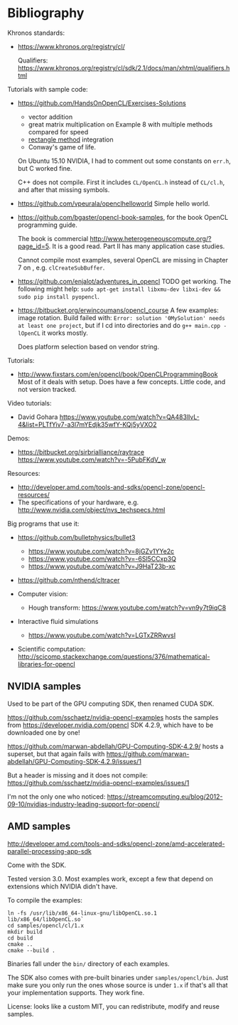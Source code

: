 # Bibliography

Khronos standards:

-   <https://www.khronos.org/registry/cl/>

    Qualifiers: <https://www.khronos.org/registry/cl/sdk/2.1/docs/man/xhtml/qualifiers.html>

Tutorials with sample code:

-   <https://github.com/HandsOnOpenCL/Exercises-Solutions>

    - vector addition
    - great matrix multiplication on Example 8 with multiple methods compared for speed
    - [rectangle method](https://en.wikipedia.org/wiki/Rectangle_method) integration
    - Conway's game of life.

    On Ubuntu 15.10 NVIDIA, I had to comment out some constants on `err.h`, but C worked fine.

    C++ does not compile. First it includes `CL/OpenCL.h` instead of `CL/cl.h`, and after that missing symbols.

-   <https://github.com/vpeurala/openclhelloworld> Simple hello world.

-   <https://github.com/bgaster/opencl-book-samples>, for the book OpenCL programming guide.

    The book is commercial <http://www.heterogeneouscompute.org/?page_id=5>. It is a good read. Part II has many application case studies.

    Cannot compile most examples, several OpenCL are missing in Chapter 7 on , e.g. `clCreateSubBuffer`.

-   <https://github.com/enjalot/adventures_in_opencl> TODO get working. The following might help: `sudo apt-get install libxmu-dev libxi-dev && sudo pip install pyopencl`.

-   <https://bitbucket.org/erwincoumans/opencl_course> A few examples: image rotation. Build failed with: `Error: solution '0MySolution' needs at least one project`, but if I cd into directories and do `g++ main.cpp -lOpenCL` it works mostly.

    Does platform selection based on vendor string.

Tutorials:

- <http://www.fixstars.com/en/opencl/book/OpenCLProgrammingBook> Most of it deals with setup. Does have a few concepts. Little code, and not version tracked.

Video tutorials:

- David Gohara <https://www.youtube.com/watch?v=QA483lIvL-4&list=PLTfYiv7-a3l7mYEdjk35wfY-KQj5yVXO2>

Demos:

- <https://bitbucket.org/sirbrialliance/raytrace> <https://www.youtube.com/watch?v=-5PubFKdV_w>

Resources:

- <http://developer.amd.com/tools-and-sdks/opencl-zone/opencl-resources/>
- The specifications of your hardware, e.g. <http://www.nvidia.com/object/nvs_techspecs.html>

Big programs that use it:

-   <https://github.com/bulletphysics/bullet3>

    - <https://www.youtube.com/watch?v=8jGZv1YYe2c>
    - <https://www.youtube.com/watch?v=-6Sl5CCxp3Q>
    - <https://www.youtube.com/watch?v=J9HaT23b-xc>

-   <https://github.com/nthend/cltracer>

-   Computer vision:

    - Hough transform: <https://www.youtube.com/watch?v=vn9y7t9iqC8>

-   Interactive fluid simulations

    - <https://www.youtube.com/watch?v=LGTxZRRwvsI>

-   Scientific computation: <http://scicomp.stackexchange.com/questions/376/mathematical-libraries-for-opencl>

## NVIDIA samples

Used to be part of the GPU computing SDK, then renamed CUDA SDK.

<https://github.com/sschaetz/nvidia-opencl-examples> hosts the samples from <https://developer.nvidia.com/opencl> SDK 4.2.9, which have to be downloaded one by one!

<https://github.com/marwan-abdellah/GPU-Computing-SDK-4.2.9/> hosts a superset, but that again fails with <https://github.com/marwan-abdellah/GPU-Computing-SDK-4.2.9/issues/1>

But a header is missing and it does not compile: <https://github.com/sschaetz/nvidia-opencl-examples/issues/1>

I'm not the only one who noticed: <https://streamcomputing.eu/blog/2012-09-10/nvidias-industry-leading-support-for-opencl/>

## AMD samples

<http://developer.amd.com/tools-and-sdks/opencl-zone/amd-accelerated-parallel-processing-app-sdk>

Come with the SDK.

Tested version 3.0. Most examples work, except a few that depend on extensions which NVIDIA didn't have.

To compile the examples:

    ln -fs /usr/lib/x86_64-linux-gnu/libOpenCL.so.1 lib/x86_64/libOpenCL.so`
    cd samples/opencl/cl/1.x
    mkdir build
    cd build
    cmake ..
    cmake --build .

Binaries fall under the `bin/` directory of each examples.

The SDK also comes with pre-built binaries under `samples/opencl/bin`. Just make sure you only run the ones whose source is under `1.x` if that's all that your implementation supports. They work fine.

License: looks like a custom MIT, you can redistribute, modify and reuse samples.
